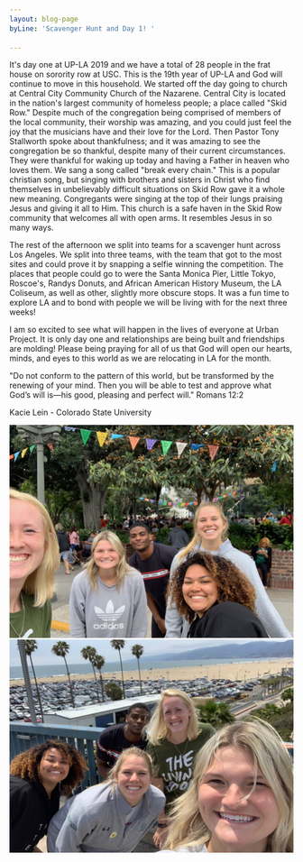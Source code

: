 ```yaml
---
layout: blog-page
byLine: 'Scavenger Hunt and Day 1! '

---
```

It's day one at UP-LA 2019 and we have a total of 28 people in the frat house on sorority row at USC. This is the 19th year of UP-LA and God will continue to move in this household. We started off the day going to church at Central City Community Church of the Nazarene. Central City is located in the nation's largest community of homeless people; a place called "Skid Row." Despite much of the congregation being comprised of members of the local community, their worship was amazing, and you could just feel the joy that the musicians have and their love for the Lord. Then Pastor Tony Stallworth spoke about thankfulness; and it was amazing to see the congregation be so thankful, despite many of their current circumstances. They were thankful for waking up today and having a Father in heaven who loves them. We sang a song called "break every chain." This is a popular christian song, but singing with brothers and sisters in Christ who find themselves in unbelievably difficult situations on Skid Row gave it a whole new meaning. Congregants were singing at the top of their lungs praising Jesus and giving it all to Him. This church is a safe haven in the Skid Row community that welcomes all with open arms. It resembles Jesus in so many ways.

The rest of the afternoon we split into teams for a scavenger hunt across Los Angeles. We split into three teams, with the team that got to the most sites and could prove it by snapping a selfie winning the competition. The places that people could go to were the Santa Monica Pier, Little Tokyo, Roscoe's, Randys Donuts, and African American History Museum, the LA Coliseum, as well as other, slightly more obscure stops. It was a fun time to explore LA and to bond with people we will be living with for the next three weeks!

I am so excited to see what will happen in the lives of everyone at Urban Project. It is only day one and relationships are being built and friendships are molding! Please being praying for all of us that God will open our hearts, minds, and eyes to this world as we are relocating in LA for the month.

"Do not conform to the pattern of this world, but be transformed by the renewing of your mind. Then you will be able to test and approve what God’s will is—his good, pleasing and perfect will." Romans 12:2

Kacie Lein - Colorado State University

![](/uploads/2019/06/03/IMG_2464.jpeg)![](/uploads/2019/06/03/IMG_2458.jpeg)